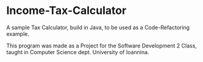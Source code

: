 # Income-Tax-Calculator
A sample Tax Calculator, build in Java, to be used as a Code-Refactoring example.

This program was made as a Project for the Software Development 2 Class, taught in Computer Science dept. University of Ioannina.
